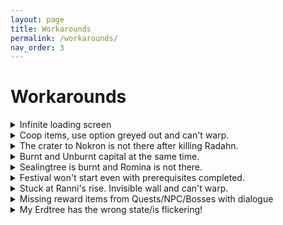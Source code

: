 ```yaml
---
layout: page
title: Workarounds
permalink: /workarounds/
nav_order: 3
---
```

# Workarounds

<details markdown="block">
<summary>Infinite loading screen</summary>

> This could have multiple causes, but most likely you're stuck at an invalid location.  
> For example, DLC region without owning the correct DLC.
>   
> [The Grand Archives Cheat Table](https://github.com/The-Grand-Archives/Elden-Ring-CT-TGA/) has a script to get out of the loading screen.  
> You can find it at `Scripts -> Seamless Co-op -> Loading screen stuck fix` in the cheat table.
</details>

<details markdown="block">
<summary>Coop items, use option greyed out and can't warp. </summary>


> If you coop items are greyed out and you can't warp to graces.
> <br/>
> 1. Download the debug tool : [Nordgaren's Elden Ring Debug Tool](https://github.com/Nordgaren/Elden-Ring-Debug-Tool/releases/latest) <br/>
> 2. Open the tool when you are loaded in on your character while solo. <br/>
> 3. Go to the grace tab in the tool and warp to a grace in Caelid. Example Outside the plaza. <br/>
> 4. In the debug tool go to the `misc` tab and type in `310`. <br/>
> 5. Press check <br/>
> 6. If the power button turns Green, click disable and quit to main menu. Then press continue from the main menu. 

This should fix this issue for you.
</details>

<details markdown="block">
<summary>The crater to Nokron is not there after killing Radahn. </summary>


> 1. Download the debug tool : [Nordgaren's Elden Ring Debug Tool](https://github.com/Nordgaren/Elden-Ring-Debug-Tool/releases/latest) <br/>
> 2. Open the tool when you are loaded in on your character while solo. <br/>
> 3. Go to the grace tab in the tool and warp to a grace in Caelid. Example Outside the plaza. <br/>
> 4. In the debug tool go to the `misc` tab and type in `310`. <br/>
> 5. Press check <br/>

<details markdown="block">
<summary>If the power button is RED </summary>


> 6. Click enable and quit to main menu.<br />
> 7. Press continiue in the main menu. <br />
> 8. Check if you can see the crater marker on the map.<br />
> 9. Follow the steps for `If the power button is GREEN`
</details>

<details markdown="block">
<summary>If the power button is GREEN </summary>


> 6. Click disable and quit to main menu.<br />
> 7. Check if you can see the crater marker on the map.<br />
<br/>
</details>
<br/>
</details>

<details markdown="block">
<summary>Burnt and Unburnt capital at the same time. </summary>


> 1. Download the debug tool : [Nordgaren's Elden Ring Debug Tool](https://github.com/Nordgaren/Elden-Ring-Debug-Tool/releases/latest) <br/>
> 2. Open the tool when you are loaded in on your character while solo. <br/>
> 3. (recommended)Go to the grace tab in the tool and warp to a grace in Farum Azula.  <br/>
> 4. In the debug tool go to the `misc` tab and type in `9116`. <br/>
> 5. Press check <br/>

<details markdown="block">
<summary>If the power button is GREEN </summary>


> 6. Click Disable and quit to main menu.<br />
> 7. Press continiue in the main menu. <br />
> 8. Follow the steps for `If the power button is GREEN`<br/>
<br/>
</details>

<details markdown="block">
<summary>If the power button is RED </summary>


> 6. Click Enable and quit to main menu.<br />
> 7. This should prompt the cutsceen and set all flags correctly.<br />
<br/>
</details>
<br/>
</details>

<details markdown="block">
<summary>Sealingtree is burnt and Romina is not there. </summary>


> 1. Download the debug tool : [Nordgaren's Elden Ring Debug Tool](https://github.com/Nordgaren/Elden-Ring-Debug-Tool/releases/latest) <br/>
> 2. Open the tool when you are loaded in on your character while solo. <br/>
> 3. Go to the `grace` tab in the tool and warp to `Church of the Bud: Main Entrance`.  <br/>

<details markdown="block">
<summary>I have not fought Romina or burnt the tree </summary>


<b>NOTE:</b> If you see a grace in the middle of the church it means Romina is dead in your world. <br />
> 6. In the `debug tool` go to the `misc` tab and type in `20010196` <br />
> 7. Click check, if it is GREEN click `Disable`. <br />
> 8. In the `debug tool` go to the `misc` tab and type in `330` <br />
> 9. Click check, if it is GREEN click `Disable`. <br />
> 10. Warp to `Church of the Bud: Main Entrance` sit of grace. <br />
< 11. This will set the world state to before the Sealingtree is burnt.
</details>

<details markdown="block">
<summary>I have fought Romina but there is no Sealingtree to burn.</summary>


> 6. In the `debug tool` go to the `misc` tab and type in `20010196` <br />
> 7. Click check, if it is RED click `Enable`. <br />
> 8. Warp to `Church of the Bud: Main Entrance` sit of grace. <br />
> 9. This will warp you to Enir-Ilim. <br /> 
</details>

</details>

<details markdown="block">
<summary>Festival won't start even with prerequisites completed. </summary>


> 1. Download the debug tool : [Nordgaren's Elden Ring Debug Tool](https://github.com/Nordgaren/Elden-Ring-Debug-Tool/releases/latest) <br/>
> 2. Open the tool when you are loaded in on your character while solo or if you are the host. <br/>
> 3. Recommended to have everyone in the session be in the plaza area before you set the flag in the next step. <br/>
> 4. In the debug tool go to the `misc` tab and type in `9411`. <br/>
> 5. Click on Enable. <br/>

</details>


<details markdown="block">
<summary> Stuck at Ranni's rise. Invisible wall and can't warp.  </summary>


> 1. Download the debug tool : [Nordgaren's Elden Ring Debug Tool](https://github.com/Nordgaren/Elden-Ring-Debug-Tool/releases/latest) <br/>
> 2. Extract the zip file with your prefered file archiver. <br />
> 3. Open the tool when you are loaded in on your character while solo. <br/>
> 4. Make sure you are close to Ranni's rise. <br />
> 5. In the Debug tool go to the `misc` tab at the bottom of the tool. <br />
> <br /> <b>NOTE:</b> <br />
> 1 = Enabled = GREEN. <br />
> 0 = Disabled = RED. <br /> 

<details markdown="block">
<summary>Short version. </summary>


> 6. Enter `1034509416` and click check. <br />

<details markdown="block">
<summary>If the power button is GREEN </summary>


> 7. Click disable and sit at the grace.<br />
> 8. Check if you can leave.<br />
> 9. If it has not do the steps for if the power button is RED. <br />
</details>

<details markdown="block">
<summary>If the power button is RED </summary>


> 7. Click enable and sit at the grace.<br />
> 8. Check if you can leave.<br />
> 9. Else follow the `Long and proper way`.
</details>

</details>

<details markdown="block">
<summary>Long and proper way. </summary>


> You will need to manually check all the flags one at a time for this step of Ranni's quest. <br />

```
Advancing Ranni's Questline to the point where she goes into her slumber -

// Choosing to enter Ranni's service
1034509410    1
1034509412    1
1034500738    1
1034500732    1
1034500736    1
1034505015    1
1034509361    1
1034500715    1
1034500710    1
1034500700    1
1034490701    1
1034490700    1
1034509413    1
1034509418    1

// Exhausting Iji's dialogue in Ranni's Rise
1034509355    1
1034509357    1
1034509358    1

// Exhausting Blaidd's dialogue in Ranni's Rise
1034509205    1
1045379208    1

// Exhausting Seluvis' dialogue in Ranni's Rise
1034509305    1
1034509306    1

// Exhausting all 3 dialogues activating Ranni's next dialogue/step
1034509417    1
1034500734    1

// Exhausting Ranni's dialogue after talking to all 3 spirits
1034509416    1
1034500738    0
1034500739    1
1034500733    1
1034502610    1
1034505002    1
1034505003    1
1034505004    1
1034500716    1
1034503600    1
```
> <br />
> Sit at a grace when you are done checking and setting the flags. <br />
> Check if you can leave.
</details>

</details>

<details markdown="block">
<summary>Missing reward items from Quests/NPC/Bosses with dialogue </summary>


> Rewards from certain events like quests or NPC's may not drop for all. Event flags sync to the host and may have issues for wanderers present in a session. <br />
> These cases should be done while being solo to progress/obtain anything that may not be while in session.<br />
>
> If you are in dire need of any items missed, use the [debug tool](https://github.com/Nordgaren/Elden-Ring-Debug-Tool/releases/latest), and review the readme file for instructions to use.
</details>

<details markdown="block">
<summary>My Erdtree has the wrong state/is flickering!</summary>

> Typically caused by inherited flags from invasions.
>
> 1. Download the debug tool: [Nordgaren's Elden Ring Debug Tool](https://github.com/Nordgaren/Elden-Ring-Debug-Tool/releases/latest) <br />
> 2. Open the tool when you are loaded in on your character while solo.<br />
> 3. In the debug tool go to the `misc` tab. <br />

<details markdown="block">
<summary>If you are pre-Fire Giant or have not burnt the Erdtree: </summary>

> 1. Type in 300 and click Disable. <br />
> 2. Type in 301 and click Disable.<br />
> 3. Type in 302 and click Disable.<br />
> 4. Warp to a grace.<br />

</details>

<details markdown="block">
<summary>IF you have burnt the tree but not defeated Maliketh: </summary>

> 1. Type in 300 and click Disable.<br />
> 2. Type in 301 and click Disable.<br />
> 3. Type in 302 and click Enable.<br />
> 4. Warp to a grace.<br /> 

</details>

<details markdown="block">
<summary>If you have defeated Maliketh. </summary>

> 1. Type in 300 and click Enable.<br />
> 2. Type in 301 and click Enable.<br />
> 3. Type in 302 and click Disable.<br />
> 4. Warp to a grace.<br /> 

</details>

</details>


